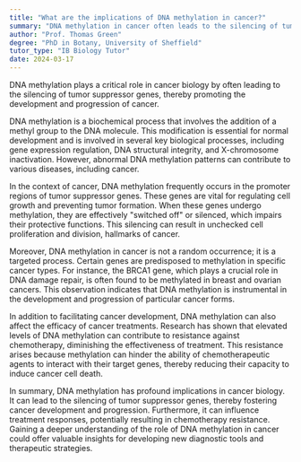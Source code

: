 ```yaml
---
title: "What are the implications of DNA methylation in cancer?"
summary: "DNA methylation in cancer often leads to the silencing of tumour suppressor genes, promoting cancer development and progression."
author: "Prof. Thomas Green"
degree: "PhD in Botany, University of Sheffield"
tutor_type: "IB Biology Tutor"
date: 2024-03-17
---
```


DNA methylation plays a critical role in cancer biology by often leading to the silencing of tumor suppressor genes, thereby promoting the development and progression of cancer.

DNA methylation is a biochemical process that involves the addition of a methyl group to the DNA molecule. This modification is essential for normal development and is involved in several key biological processes, including gene expression regulation, DNA structural integrity, and X-chromosome inactivation. However, abnormal DNA methylation patterns can contribute to various diseases, including cancer.

In the context of cancer, DNA methylation frequently occurs in the promoter regions of tumor suppressor genes. These genes are vital for regulating cell growth and preventing tumor formation. When these genes undergo methylation, they are effectively "switched off" or silenced, which impairs their protective functions. This silencing can result in unchecked cell proliferation and division, hallmarks of cancer.

Moreover, DNA methylation in cancer is not a random occurrence; it is a targeted process. Certain genes are predisposed to methylation in specific cancer types. For instance, the BRCA1 gene, which plays a crucial role in DNA damage repair, is often found to be methylated in breast and ovarian cancers. This observation indicates that DNA methylation is instrumental in the development and progression of particular cancer forms.

In addition to facilitating cancer development, DNA methylation can also affect the efficacy of cancer treatments. Research has shown that elevated levels of DNA methylation can contribute to resistance against chemotherapy, diminishing the effectiveness of treatment. This resistance arises because methylation can hinder the ability of chemotherapeutic agents to interact with their target genes, thereby reducing their capacity to induce cancer cell death.

In summary, DNA methylation has profound implications in cancer biology. It can lead to the silencing of tumor suppressor genes, thereby fostering cancer development and progression. Furthermore, it can influence treatment responses, potentially resulting in chemotherapy resistance. Gaining a deeper understanding of the role of DNA methylation in cancer could offer valuable insights for developing new diagnostic tools and therapeutic strategies.
    